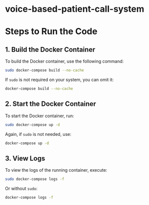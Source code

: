 # voice-based-patient-call-system

# Steps to Run the Code

## 1. Build the Docker Container
To build the Docker container, use the following command:
```bash
sudo docker-compose build --no-cache
```
If `sudo` is not required on your system, you can omit it:
```bash
docker-compose build --no-cache
```

## 2. Start the Docker Container
To start the Docker container, run:
```bash
sudo docker-compose up -d
```
Again, if `sudo` is not needed, use:
```bash
docker-compose up -d
```

## 3. View Logs
To view the logs of the running container, execute:
```bash
sudo docker-compose logs -f
```
Or without `sudo`:
```bash
docker-compose logs -f
```

